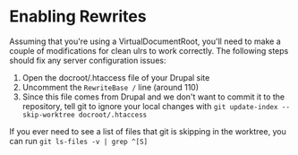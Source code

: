 # Enabling Rewrites

Assuming that you're using a VirtualDocumentRoot, you'll need to make a couple of modifications for clean ulrs to work correctly. The following steps should fix any server configuration issues:

  1. Open the docroot/.htaccess file of your Drupal site
  2. Uncomment the `RewriteBase /` line (around 110)
  3. Since this file comes from Drupal and we don't want to commit it to the repository, tell git to ignore your local changes with `git update-index --skip-worktree docroot/.htaccess`

If you ever need to see a list of files that git is skipping in the worktree, you can run `git ls-files -v | grep ^[S]` 